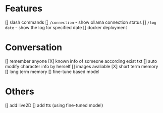 # Features
[] slash commands
    [] `/connection` - show ollama connection status
    [] `/log date` - show the log for specified date
[] docker deployment

# Conversation
[] remember anyone
    [X] known info of someone according exist txt
    [] auto modify character info by herself
[] images avaliable
[X] short term memory
[] long term memory
[] fine-tune based model

# Others
[] add live2D
[] add tts (using fine-tuned model)